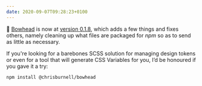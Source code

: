 ```yaml
---
date: 2020-09-07T09:28:23+0100
---
```


🚚 [Bowhead](https://chrisburnell.com/bowhead/) is now at [version 0.1.8](https://github.com/chrisburnell/bowhead/releases/tag/0.1.8), which adds a few things and fixes others, namely cleaning up what files are packaged for *npm* so as to send as little as necessary.

If you're looking for a barebones SCSS solution for managing design tokens or even for a tool that will generate CSS Variables for you, I’d be honoured if you gave it a try:

```
npm install @chrisburnell/bowhead
```
